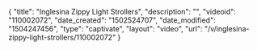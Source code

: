 {
    "title": "Inglesina Zippy Light Strollers",
    "description": "",
    "videoid": "110002072",
    "date_created": "1502524707",
    "date_modified": "1504247456",
    "type": "captivate",
    "layout": "video",
    "url": "\/v\/inglesina-zippy-light-strollers\/110002072"
}